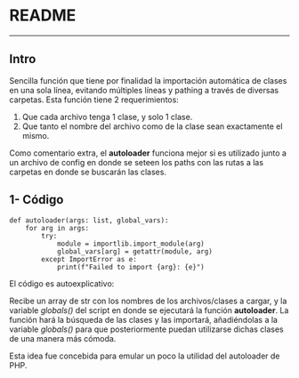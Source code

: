 # README
---
## Intro

Sencilla función que tiene por finalidad la importación automática de clases en una sola línea, evitando múltiples líneas y pathing a través de diversas carpetas.
Esta función tiene 2 requerimientos:
1. Que cada archivo tenga 1 clase, y solo 1 clase.
2. Que tanto el nombre del archivo como de la clase sean exactamente el mismo.

Como comentario extra, el **autoloader** funciona mejor si es utilizado junto a un archivo de config en donde se seteen los paths con las rutas a las carpetas en donde se buscarán las clases.

## 1- Código
    def autoloader(args: list, global_vars):        
        for arg in args:
            try:
                module = importlib.import_module(arg)            
                global_vars[arg] = getattr(module, arg)
            except ImportError as e:
                print(f"Failed to import {arg}: {e}")

El código es autoexplicativo:

Recibe un array de str con los nombres de los archivos/clases a cargar, y la variable *globals()* del script en donde se ejecutará la función **autoloader**.
La función hará la búsqueda de las clases y las importará, añadiéndolas a la variable *globals()* para que posteriormente puedan utilizarse dichas clases de una manera más cómoda.

Esta idea fue concebida para emular un poco la utilidad del autoloader de PHP.